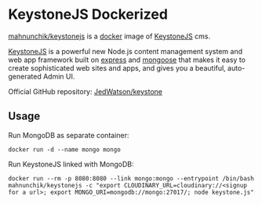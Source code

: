 # KeystoneJS Dockerized

[mahnunchik/keystonejs](https://registry.hub.docker.com/u/mahnunchik/keystonejs/) is a [docker](https://docker.com) image of [KeystoneJS](http://keystonejs.com) cms.

[KeystoneJS](http://keystonejs.com) is a powerful new Node.js content management system and web app framework built on [express](http://expressjs.com) and [mongoose](http://mongoosejs.com) that makes it easy to create sophisticated web sites and apps, and gives you a beautiful, auto-generated Admin UI.

Official GitHub repository: [JedWatson/keystone](https://github.com/JedWatson/keystone)

## Usage

Run MongoDB as separate container:

	docker run -d --name mongo mongo

Run KeystoneJS linked with MongoDB:

	docker run --rm -p 8080:8080 --link mongo:mongo --entrypoint /bin/bash mahnunchik/keystonejs -c "export CLOUDINARY_URL=cloudinary://<signup for a url>; export MONGO_URI=mongodb://mongo:27017/; node keystone.js"
